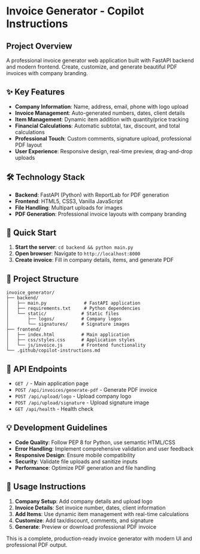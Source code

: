 # Invoice Generator - Copilot Instructions

## Project Overview
A professional invoice generator web application built with FastAPI backend and modern frontend. Create, customize, and generate beautiful PDF invoices with company branding.

## ✨ Key Features
- **Company Information**: Name, address, email, phone with logo upload
- **Invoice Management**: Auto-generated numbers, dates, client details
- **Item Management**: Dynamic item addition with quantity/price tracking
- **Financial Calculations**: Automatic subtotal, tax, discount, and total calculations
- **Professional Touch**: Custom comments, signature upload, professional PDF layout
- **User Experience**: Responsive design, real-time preview, drag-and-drop uploads

## 🛠 Technology Stack
- **Backend**: FastAPI (Python) with ReportLab for PDF generation
- **Frontend**: HTML5, CSS3, Vanilla JavaScript
- **File Handling**: Multipart uploads for images
- **PDF Generation**: Professional invoice layouts with company branding

## 🚀 Quick Start
1. **Start the server**: `cd backend && python main.py`
2. **Open browser**: Navigate to `http://localhost:8000`
3. **Create invoice**: Fill in company details, items, and generate PDF

## 📁 Project Structure
```
invoice_generator/
├── backend/
│   ├── main.py              # FastAPI application
│   ├── requirements.txt     # Python dependencies
│   └── static/             # Static files
│       ├── logos/          # Company logos
│       └── signatures/     # Signature images
├── frontend/
│   ├── index.html          # Main application
│   ├── css/styles.css      # Application styles
│   └── js/invoice.js       # Frontend functionality
└── .github/copilot-instructions.md
```

## 🔌 API Endpoints
- `GET /` - Main application page
- `POST /api/invoices/generate-pdf` - Generate PDF invoice
- `POST /api/upload/logo` - Upload company logo
- `POST /api/upload/signature` - Upload signature image
- `GET /api/health` - Health check

## 💡 Development Guidelines
- **Code Quality**: Follow PEP 8 for Python, use semantic HTML/CSS
- **Error Handling**: Implement comprehensive validation and user feedback
- **Responsive Design**: Ensure mobile compatibility
- **Security**: Validate file uploads and sanitize inputs
- **Performance**: Optimize PDF generation and file handling

## 🎯 Usage Instructions
1. **Company Setup**: Add company details and upload logo
2. **Invoice Details**: Set invoice number, dates, client information
3. **Add Items**: Use dynamic item management with real-time calculations
4. **Customize**: Add tax/discount, comments, and signature
5. **Generate**: Preview or download professional PDF invoice

This is a complete, production-ready invoice generator with modern UI and professional PDF output.